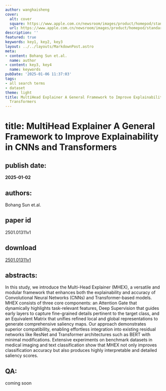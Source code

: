 ```yaml
---
author: wanghaisheng
cover:
  alt: cover
  square: https://www.apple.com.cn/newsroom/images/product/homepod/standard/Apple-HomePod-hero-230118_big.jpg.large_2x.jpg
  url: https://www.apple.com.cn/newsroom/images/product/homepod/standard/Apple-HomePod-hero-230118_big.jpg.large_2x.jpg
description: ''
featured: true
keywords: key1, key2, key3
layout: ../../layouts/MarkdownPost.astro
meta:
- content: Bohang Sun et.al.
  name: author
- content: key3, key4
  name: keywords
pubDate: '2025-01-06 11:37:03'
tags:
- all search terms
- dataset
theme: light
title: MultiHead Explainer A General Framework to Improve Explainability in CNNs and
  Transformers
---
```


# title: MultiHead Explainer A General Framework to Improve Explainability in CNNs and Transformers 
## publish date: 
**2025-01-02** 
## authors: 
  Bohang Sun et.al. 
## paper id
2501.01311v1
## download
[2501.01311v1](http://arxiv.org/abs/2501.01311v1)
## abstracts:
In this study, we introduce the Multi-Head Explainer (MHEX), a versatile and modular framework that enhances both the explainability and accuracy of Convolutional Neural Networks (CNNs) and Transformer-based models. MHEX consists of three core components: an Attention Gate that dynamically highlights task-relevant features, Deep Supervision that guides early layers to capture fine-grained details pertinent to the target class, and an Equivalent Matrix that unifies refined local and global representations to generate comprehensive saliency maps. Our approach demonstrates superior compatibility, enabling effortless integration into existing residual networks like ResNet and Transformer architectures such as BERT with minimal modifications. Extensive experiments on benchmark datasets in medical imaging and text classification show that MHEX not only improves classification accuracy but also produces highly interpretable and detailed saliency scores.
## QA:
coming soon
